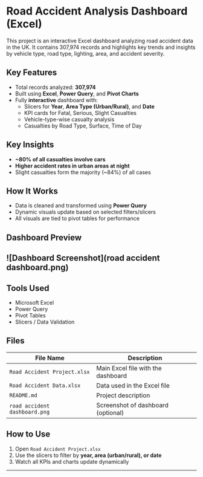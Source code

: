 # Road Accident Analysis Dashboard (Excel)

This project is an interactive Excel dashboard analyzing road accident data in the UK. It contains 307,974 records and highlights key trends and insights by vehicle type, road type, lighting, area, and accident severity.

## Key Features

- Total records analyzed: **307,974**
- Built using **Excel**, **Power Query**, and **Pivot Charts**
- Fully **interactive** dashboard with:
  - Slicers for **Year**, **Area Type (Urban/Rural)**, and **Date**
  - KPI cards for Fatal, Serious, Slight Casualties
  - Vehicle-type-wise casualty analysis
  - Casualties by Road Type, Surface, Time of Day

## Key Insights

- **~80% of all casualties involve cars**
- **Higher accident rates in urban areas at night**
- Slight casualties form the majority (~84%) of all cases

## How It Works

- Data is cleaned and transformed using **Power Query**
- Dynamic visuals update based on selected filters/slicers
- All visuals are tied to pivot tables for performance

## Dashboard Preview

![Dashboard Screenshot](road accident dashboard.png)
----

##  Tools Used

- Microsoft Excel
- Power Query
- Pivot Tables
- Slicers / Data Validation

## Files

| File Name | Description |
|-----------|-------------|
| `Road Accident Project.xlsx` | Main Excel file with the dashboard |
| `Road Accident Data.xlsx`  | Data used in the Excel file |
| `README.md` | Project description |
| `road accident dashboard.png` | Screenshot of dashboard (optional) |

## How to Use

1. Open `Road Accident Project.xlsx`
2. Use the slicers to filter by **year, area (urban/rural), or date**
3. Watch all KPIs and charts update dynamically

---

